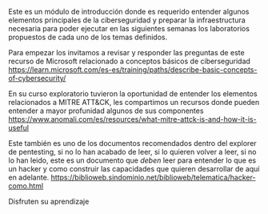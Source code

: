 Este es un módulo de introducción donde es requerido entender algunos elementos principales de la ciberseguridad y preparar la infraestructura necesaria para poder ejecutar en las siguientes semanas los laboratorios propuestos de cada uno de los temas definidos.

Para empezar los invitamos a revisar y responder las preguntas de este recurso de Microsoft relacionado a conceptos básicos de ciberseguridad
https://learn.microsoft.com/es-es/training/paths/describe-basic-concepts-of-cybersecurity/

En su curso exploratorio tuvieron la oportunidad de entender los elementos relacionados a MITRE ATT&CK, les compartimos un recursos donde pueden entender a mayor profunidad algunos de sus componentes
https://www.anomali.com/es/resources/what-mitre-attck-is-and-how-it-is-useful

Este también es uno de los documentos recomendados dentro del explorer de pentesting, si no lo han acabado de leer, si lo quieren volver a leer, si no lo han leido, este es un documento que *deben* leer para entender lo que es un hacker y como construir las capacidades que quieren desarrollar de aquí en adelante.
https://biblioweb.sindominio.net/biblioweb/telematica/hacker-como.html

Disfruten su aprendizaje
